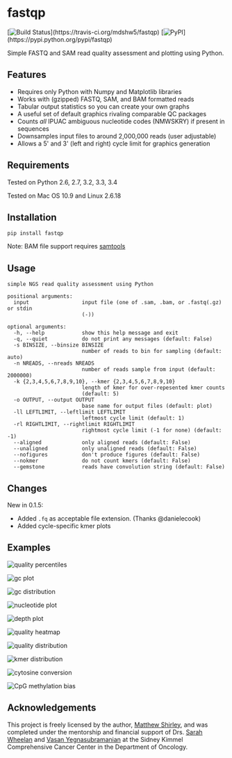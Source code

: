fastqp
======
[![Build Status](https://travis-ci.org/mdshw5/fastqp.svg?)](https://travis-ci.org/mdshw5/fastqp)
[![PyPI](https://img.shields.io/pypi/v/fastqp.svg?)](https://pypi.python.org/pypi/fastqp)

Simple FASTQ and SAM read quality assessment and plotting using Python.

Features
--------

- Requires only Python with Numpy and Matplotlib libraries
- Works with (gzipped) FASTQ, SAM, and BAM formatted reads
- Tabular output statistics so you can create your own graphs
- A useful set of default graphics rivaling comparable QC packages
- Counts *all* IPUAC ambiguous nucleotide codes (NMWSKRY) if present in sequences
- Downsamples input files to around 2,000,000 reads (user adjustable)
- Allows a 5' and 3' (left and right) cycle limit for graphics generation

Requirements
------------

Tested on Python 2.6, 2.7, 3.2, 3.3, 3.4

Tested on Mac OS 10.9 and Linux 2.6.18

Installation
------------

    pip install fastqp

Note: BAM file support requires [samtools](http://samtools.sourceforge.net)

Usage
-----

    simple NGS read quality assessment using Python

    positional arguments:
      input                 input file (one of .sam, .bam, or .fastq(.gz) or stdin
                            (-))

    optional arguments:
      -h, --help            show this help message and exit
      -q, --quiet           do not print any messages (default: False)
      -s BINSIZE, --binsize BINSIZE
                            number of reads to bin for sampling (default: auto)
      -n NREADS, --nreads NREADS
                            number of reads sample from input (default: 2000000)
      -k {2,3,4,5,6,7,8,9,10}, --kmer {2,3,4,5,6,7,8,9,10}
                            length of kmer for over-repesented kmer counts
                            (default: 5)
      -o OUTPUT, --output OUTPUT
                            base name for output files (default: plot)
      -ll LEFTLIMIT, --leftlimit LEFTLIMIT
                            leftmost cycle limit (default: 1)
      -rl RIGHTLIMIT, --rightlimit RIGHTLIMIT
                            rightmost cycle limit (-1 for none) (default: -1)
      --aligned             only aligned reads (default: False)
      --unaligned           only unaligned reads (default: False)
      --nofigures           don't produce figures (default: False)
      --nokmer              do not count kmers (default: False)
      --gemstone            reads have convolution string (default: False)

Changes
-------

New in 0.1.5:

- Added `.fq` as acceptable file extension. (Thanks @danielecook)
- Added cycle-specific kmer plots

Examples
--------

![quality percentiles](https://raw.github.com/mdshw5/fastqp/master/examples/example_quals.png)

![gc plot](https://raw.github.com/mdshw5/fastqp/master/examples/example_gc.png)

![gc distribution](https://raw.github.com/mdshw5/fastqp/master/examples/example_gcdist.png)

![nucleotide plot](https://raw.github.com/mdshw5/fastqp/master/examples/example_nucs.png)

![depth plot](https://raw.github.com/mdshw5/fastqp/master/examples/example_depth.png)

![quality heatmap](https://raw.github.com/mdshw5/fastqp/master/examples/example_qualmap.png)

![quality distribution](https://raw.github.com/mdshw5/fastqp/master/examples/example_qualdist.png)

![kmer distribution](https://raw.github.com/mdshw5/fastqp/master/examples/example_kmers.png)

![cytosine conversion](https://raw.github.com/mdshw5/fastqp/master/examples/example_conversion.png)

![CpG methylation bias](https://raw.github.com/mdshw5/fastqp/master/examples/example_mbias.png)


Acknowledgements
----------------
This project is freely licensed by the author, [Matthew Shirley](http://mattshirley.com), and was completed under the mentorship
and financial support of Drs. [Sarah Wheelan](http://sjwheelan.som.jhmi.edu) and [Vasan Yegnasubramanian](http://yegnalab.onc.jhmi.edu) at
the Sidney Kimmel Comprehensive Cancer Center in the Department of Oncology.
